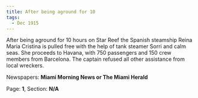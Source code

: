 ```yaml
---  
title: After being aground for 10  
tags:  
  - Dec 1915  
---  
```

  
After being aground for 10 hours on Star Reef the Spanish steamship Reina Maria Cristina is pulled free with the help of tank steamer Sorri and calm seas. She proceeds to Havana, with 750 passengers and 150 crew members from Barcelona. The captain refused all other assistance from local wreckers.  
  
Newspapers: **Miami Morning News or The Miami Herald**  
  
Page: **1**, Section: **N/A** 
